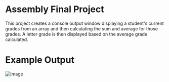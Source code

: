 # **Assembly Final Project**

This project creates a console output window displaying a student's current grades from an array and then calculating the sum and average for those grades. A letter grade is then displayed based on the average grade calculated.

# Example Output
![image](https://github.com/ksheahen/StudentGrades/assets/112595660/766f04fc-3898-45fd-9a95-c0c35be5bf92)
